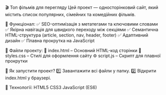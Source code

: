 
🎬 Топ фільмів для перегляду
Цей проект — односторінковий сайт, який містить список популярних, сімейних та комедійних фільмів.

📌 Функціонал:
✅ SEO-оптимізація з метатегами та ключовими словами
✅ Якірна навігація для швидкого переходу між секціями
✅ Семантична HTML-структура (article, section, nav, header, footer)
✅ Адаптивний дизайн
✅ Плавна прокрутка на JavaScript

📂 Файли проекту:
📄 index.html – Основний HTML-код сторінки
🎨 styles.css – Стилі для оформлення сайту
⚙️ script.js – Скрипт для плавної прокрутки

🔧 Як запустити проект?
1️⃣ Завантажити всі файли у папку.
2️⃣ Відкрити index.html у браузері.

🔗 Технології:
HTML5
CSS3
JavaScript (ES6)